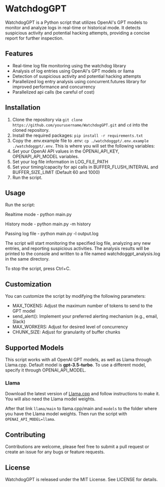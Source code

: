 # WatchdogGPT

WatchdogGPT is a Python script that utilizes OpenAI's GPT models to monitor and analyze logs in real-time or historical mode. It detects suspicious activity and potential hacking attempts, providing a concise report for further inspection. 

## Features

- Real-time log file monitoring using the watchdog library
- Analysis of log entries using OpenAI's GPT models or llama 
- Detection of suspicious activity and potential hacking attempts
- Parallelized log entry analysis using concurrent.futures library for improved performance and concurrency
- Parallelized api calls (be careful of cost)

## Installation

1. Clone the repository via `git clone https://github.com/yourusername/WatchdogGPT.git` and `cd` into the cloned repository.
2. Install the required packages: `pip install -r requirements.txt`
3. Copy the .env.example file to .env: `cp ./watchdoggpt/.env.example ./watchdoggpt/.env`. This is where you will set the following variables:
4. Set your OpenAI API values in the OPENAI_API_KEY, OPENAPI_API_MODEL variables.
5. Set your log file information in LOG_FILE_PATH
6. Set your timing/capacity for api calls in BUFFER_FLUSH_INTERVAL and BUFFER_SIZE_LIMIT (Default 60 and 1000)
7. Run the script.

## Usage

Run the script:

Realtime mode - 
python main.py

History mode -
python main.py -m history

Passing log file - 
python main.py -l output.log

The script will start monitoring the specified log file, analyzing any new entries, and reporting suspicious activities. The analysis results will be printed to the console and written to a file named watchdoggpt_analysis.log in the same directory.

To stop the script, press Ctrl+C.

## Customization

You can customize the script by modifying the following parameters:

- MAX_TOKENS: Adjust the maximum number of tokens to send to the GPT model
- send_alert(): Implement your preferred alerting mechanism (e.g., email, Slack)
- MAX_WORKERS: Adjust for desired level of concurrency
- CHUNK_SIZE: Adjust for granularity of buffer chunks

## Supported Models<a name="supported-models"></a>

This script works with all OpenAI GPT models, as well as Llama through Llama.cpp. Default model is **gpt-3.5-turbo**. To use a different model, specify it through OPENAI_API_MODEL.

### Llama

Download the latest version of [Llama.cpp](https://github.com/ggerganov/llama.cpp) and follow instructions to make it. You will also need the Llama model weights.

After that link `llama/main` to llama.cpp/main and `models` to the folder where you have the Llama model weights. Then run the script with `OPENAI_API_MODEL=llama`.

## Contributing

Contributions are welcome, please feel free to submit a pull request or create an issue for any bugs or feature requests.

## License

WatchdogGPT is released under the MIT License. See LICENSE for details.